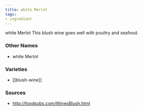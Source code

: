 ```yaml
---
title: white Merlot
tags:
- ingredient
---
```

white Merlot This blush wine goes well with poultry and seafood.

### Other Names

* white Merlot

### Varieties

* [[blush-wine]]

### Sources
* http://foodsubs.com/WinesBlush.html
